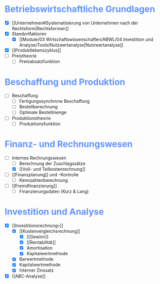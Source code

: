# <font color="#6292ff">Betriebswirtschaftliche Grundlagen</font>
- [x] [[Unternehmen#Systematisierung von Unternehmen nach der Rechtsform|Rechtsformen]]
- [x] Standortfaktoren  
  - [x] [[Module/03 Wirtschaftswissenschaften/ABWL/04 Investition und Analyse/Tools/Nutzwertanalyse|Nutzwertanalyse]]
- [x] [[Produktlebenszyklus]]
- [ ] Preistheorie
  - [ ] Preisabsatzfunktion  

# <font color="#6292ff">Beschaffung und Produktion</font>
- [ ] Beschaffung  
  - [ ] Fertigungssynchrone Beschaffung  
  - [ ] Bestellberechnung  
  - [ ] Optimale Bestellmenge  
- [ ] Produktionstheorie  
  - [ ] Produktionsfunktion  

# <font color="#6292ff">Finanz- und Rechnungswesen</font>
- [ ] Internes Rechnungswesen  
  - [ ] Berechnung der Zuschlagssätze  
  - [x] [[Voll- und Teilkostenrechnung]]
- [ ] [[Finanzplanung]] und -Kontrolle  
  - [ ] Kennzahlenberechnung  
- [ ] [[Fremdfinanzierung]]  
  - [ ] Finanzierungsdaten (Kurz & Lang)  

# <font color="#6292ff">Investition und Analyse</font>
- [x] [[Investitionsrechnung💀]]  
  - [x] [[Kostenvergleichsrechnung]]  
    - [x] [[Gewinn]]  
    - [x] [[Rentabilität]]  
    - [x] Amortisation  
    - [x] Kapitalwertmethode  
  - [x] Barwertmethode  
  - [x] Kapitalwertmethode  
  - [x] Interner Zinssatz  
- [x] [[ABC-Analyse]]  
